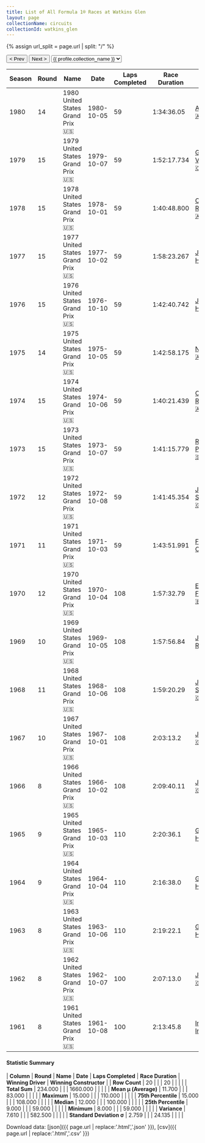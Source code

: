 ```yaml
---
title: List of All Formula 1® Races at Watkins Glen
layout: page
collectionName: circuits
collectionId: watkins_glen
---
```


{% assign url_split = page.url | split: "/" %}
<div id="collection-navigation">
<button onclick="selector.options[selector.selectedIndex-1].value && (window.location = selector.options[selector.selectedIndex-1].value);">&lt; Prev</button>
<button onclick="selector.options[selector.selectedIndex+1].value && (window.location = selector.options[selector.selectedIndex+1].value);">Next &gt;</button>
<select id="selector" onchange="this.options[this.selectedIndex].value && (window.location = this.options[this.selectedIndex].value);">
  {% for collectionId in site.data[page.collectionName].refs %}
    {% if collectionId == page.collectionId %}
      {% assign selected = "selected" %}
    {% else %}
      {% assign selected = "" %}
    {% endif %}
    {% assign profile = site.data[page.collectionName][collectionId].profile %}
    <option value="/f1/{{ page.collectionName }}/{{ collectionId }}/{{ url_split[4] }}" {{ selected }}>{{ profile.collection_name }}</option>
  {% endfor %}
</select>
</div>

| Season | Round | Name | Date | Laps Completed | Race Duration | Winning Driver | Winning Constructor |
|--|--|--|--|--|--|--|--|
| 1980 | 14 | 1980 United States Grand Prix 🇺🇸 | 1980-10-05 | 59 | 1:34:36.05 | [Alan Jones 🇦🇺](/f1/drivers/jones) | Williams 🇬🇧 |
| 1979 | 15 | 1979 United States Grand Prix 🇺🇸 | 1979-10-07 | 59 | 1:52:17.734 | [Gilles Villeneuve 🇨🇦](/f1/drivers/gilles_villeneuve) | Ferrari 🇮🇹 |
| 1978 | 15 | 1978 United States Grand Prix 🇺🇸 | 1978-10-01 | 59 | 1:40:48.800 | [Carlos Reutemann 🇦🇷](/f1/drivers/reutemann) | Ferrari 🇮🇹 |
| 1977 | 15 | 1977 United States Grand Prix 🇺🇸 | 1977-10-02 | 59 | 1:58:23.267 | [James Hunt 🇬🇧](/f1/drivers/hunt) | McLaren 🇬🇧 |
| 1976 | 15 | 1976 United States Grand Prix 🇺🇸 | 1976-10-10 | 59 | 1:42:40.742 | [James Hunt 🇬🇧](/f1/drivers/hunt) | McLaren 🇬🇧 |
| 1975 | 14 | 1975 United States Grand Prix 🇺🇸 | 1975-10-05 | 59 | 1:42:58.175 | [Niki Lauda 🇦🇹](/f1/drivers/lauda) | Ferrari 🇮🇹 |
| 1974 | 15 | 1974 United States Grand Prix 🇺🇸 | 1974-10-06 | 59 | 1:40:21.439 | [Carlos Reutemann 🇦🇷](/f1/drivers/reutemann) | Brabham 🇬🇧 |
| 1973 | 15 | 1973 United States Grand Prix 🇺🇸 | 1973-10-07 | 59 | 1:41:15.779 | [Ronnie Peterson 🇸🇪](/f1/drivers/peterson) | Team Lotus 🇬🇧 |
| 1972 | 12 | 1972 United States Grand Prix 🇺🇸 | 1972-10-08 | 59 | 1:41:45.354 | [Jackie Stewart 🇬🇧](/f1/drivers/stewart) | Tyrrell 🇬🇧 |
| 1971 | 11 | 1971 United States Grand Prix 🇺🇸 | 1971-10-03 | 59 | 1:43:51.991 | [François Cevert 🇫🇷](/f1/drivers/cevert) | Tyrrell 🇬🇧 |
| 1970 | 12 | 1970 United States Grand Prix 🇺🇸 | 1970-10-04 | 108 | 1:57:32.79 | [Emerson Fittipaldi 🇧🇷](/f1/drivers/emerson_fittipaldi) | Team Lotus 🇬🇧 |
| 1969 | 10 | 1969 United States Grand Prix 🇺🇸 | 1969-10-05 | 108 | 1:57:56.84 | [Jochen Rindt 🇦🇹](/f1/drivers/rindt) | Lotus-Ford 🇬🇧 |
| 1968 | 11 | 1968 United States Grand Prix 🇺🇸 | 1968-10-06 | 108 | 1:59:20.29 | [Jackie Stewart 🇬🇧](/f1/drivers/stewart) | Matra-Ford 🇫🇷 |
| 1967 | 10 | 1967 United States Grand Prix 🇺🇸 | 1967-10-01 | 108 | 2:03:13.2 | [Jim Clark 🇬🇧](/f1/drivers/clark) | Lotus-Ford 🇬🇧 |
| 1966 | 8 | 1966 United States Grand Prix 🇺🇸 | 1966-10-02 | 108 | 2:09:40.11 | [Jim Clark 🇬🇧](/f1/drivers/clark) | Lotus-BRM 🇬🇧 |
| 1965 | 9 | 1965 United States Grand Prix 🇺🇸 | 1965-10-03 | 110 | 2:20:36.1 | [Graham Hill 🇬🇧](/f1/drivers/hill) | BRM 🇬🇧 |
| 1964 | 9 | 1964 United States Grand Prix 🇺🇸 | 1964-10-04 | 110 | 2:16:38.0 | [Graham Hill 🇬🇧](/f1/drivers/hill) | BRM 🇬🇧 |
| 1963 | 8 | 1963 United States Grand Prix 🇺🇸 | 1963-10-06 | 110 | 2:19:22.1 | [Graham Hill 🇬🇧](/f1/drivers/hill) | BRM 🇬🇧 |
| 1962 | 8 | 1962 United States Grand Prix 🇺🇸 | 1962-10-07 | 100 | 2:07:13.0 | [Jim Clark 🇬🇧](/f1/drivers/clark) | Lotus-Climax 🇬🇧 |
| 1961 | 8 | 1961 United States Grand Prix 🇺🇸 | 1961-10-08 | 100 | 2:13:45.8 | [Innes Ireland 🇬🇧](/f1/drivers/ireland) | Lotus-Climax 🇬🇧 |

#### Statistic Summary

| **Column** | **Round** | **Name** | **Date** | **Laps Completed** | **Race Duration** | **Winning Driver** | **Winning Constructor** |
| **Row Count** | 20 |  |  | 20 |  |  |  |
| **Total Sum** | 234.000 |  |  | 1660.000 |  |  |  |
| **Mean μ (Average)** | 11.700 |  |  | 83.000 |  |  |  |
| **Maximum** | 15.000 |  |  | 110.000 |  |  |  |
| **75th Percentile** | 15.000 |  |  | 108.000 |  |  |  |
| **Median** | 12.000 |  |  | 100.000 |  |  |  |
| **25th Percentile** | 9.000 |  |  | 59.000 |  |  |  |
| **Minimum** | 8.000 |  |  | 59.000 |  |  |  |
| **Variance** | 7.610 |  |  | 582.500 |  |  |  |
| **Standard Deviation σ** | 2.759 |  |  | 24.135 |  |  |  |

Download data: [json]({{ page.url | replace:'.html','.json' }}), [csv]({{ page.url | replace:'.html','.csv' }})
